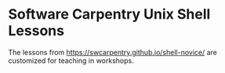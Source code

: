 # Software Carpentry Unix Shell Lessons

The lessons from https://swcarpentry.github.io/shell-novice/ are customized for teaching in workshops.
